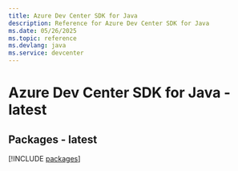 ```yaml
---
title: Azure Dev Center SDK for Java
description: Reference for Azure Dev Center SDK for Java
ms.date: 05/26/2025
ms.topic: reference
ms.devlang: java
ms.service: devcenter
---
```

# Azure Dev Center SDK for Java - latest
## Packages - latest
[!INCLUDE [packages](dev-center-index.md)]